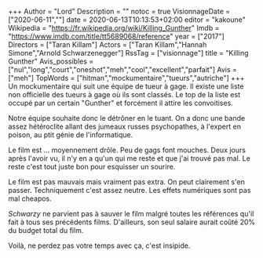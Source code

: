 +++
Author = "Lord"
Description = ""
notoc = true
VisionnageDate = ["2020-06-11",""]
date = 2020-06-13T10:13:53+02:00
editor = "kakoune"
Wikipedia = "https://fr.wikipedia.org/wiki/Killing_Gunther"
Imdb = "https://www.imdb.com/title/tt5689068/reference"
year = ["2017"]
Directors = ["Taran Killam"]
Actors = ["Taran Killam","Hannah Simone","Arnold Schwarzenegger"]
RssTag = ["visionnage"]
title = "Killing Gunther"
Avis_possibles = ["nul","long","court","oneshot","meh","cool","excellent","parfait"]
Avis = ["meh"] 
TopWords = ["hitman","mockumentaire","tueurs","autriche"]
+++
Un mockumentaire qui suit une équipe de tueur à gage.
Il existe une liste non officielle des tueurs à gage où ils sont classés.
Le top de la liste est occupé par un certain "Gunther" et forcément il attire les convoitises.

Notre équipe souhaite donc le détrôner en le tuant.
On a donc une bande assez hétéroclite allant des jumeaux russes psychopathes, à l'expert en poison, au ptit génie de l'informatique.

Le film est … moyennement drôle.
Peu de gags font mouches.
Deux jours après l'avoir vu, il n'y en a qu'un qui me reste et que j'ai trouvé pas mal.
Le reste c'est tout juste bon pour esquisser un sourire.

Le film est pas mauvais mais vraiment pas extra.
On peut clairement s'en passer.
Techniquement c'est assez neutre.
Les effets numériques sont pas mal cheapos.

*Schwarzy* ne parvient pas à sauver le film malgré toutes les références qu'il fait à tous ses précédents films.
D'ailleurs, son seul salaire aurait coûté 20% du budget total du film.

Voilà, ne perdez pas votre temps avec ça, c'est insipide.
